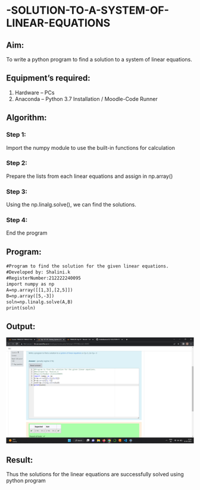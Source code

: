 # -SOLUTION-TO-A-SYSTEM-OF-LINEAR-EQUATIONS
## Aim:
To write a python program to find a solution to a system of linear equations.
## Equipment’s required:
1. 	Hardware – PCs
2. 	Anaconda – Python 3.7 Installation / Moodle-Code Runner
## Algorithm:
### Step 1: 
Import the numpy module to use the built-in functions for calculation
### Step 2: 
Prepare the lists from each linear equations and assign in np.array()
### Step 3: 
Using the np.linalg.solve(), we can find the solutions.
### Step 4: 
End the program
## Program:
```
#Program to find the solution for the given linear equations.
#Developed by: Shalini.k
#RegisterNumber:212222240095
import numpy as np
A=np.array([[1,3],[2,5]])
B=np.array([5,-3])
soln=np.linalg.solve(A,B)
print(soln)
```

## Output:
![OUTPUT](./images/py1.png)


## Result: 
Thus the solutions for the linear equations are successfully solved using python program

